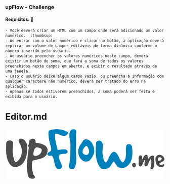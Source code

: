### upFlow - Challenge
#### Requisitos: :hammer:
    - Você deverá criar um HTML com um campo onde será adicionado um valor numérico.  :thumbsup:
    - Ao entrar com o valor numérico e clicar no botão, a aplicação deverá replicar um volume de campos editáveis de forma dinâmica conforme o número inserido pelo usuário.
    - Ao usuário preencher os valores numéricos neste campo, deverá existir um botão de soma, que fará a soma de todos os valores preenchidos neste campos em aberto, e exibir o resultado através de uma janela.
    - Caso o usuário deixe algum campo vazio, ou preencha a informação com qualquer caractere não numérico, deverá ser tratado do erro na aplicação.
    - Apenas se todos estiverem preenchidos, a soma poderá ser feita e exibida para o usuário.

# Editor.md

![](https://github.com/ekkopy/upflow-challenge/blob/master/assets/img/uplogo.png)

